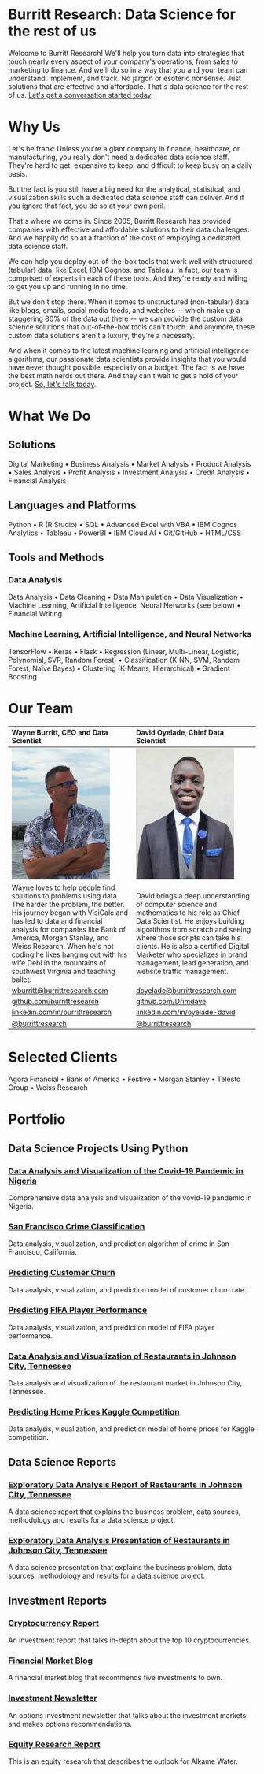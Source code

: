 # Burritt Research: Data Science for the rest of us

Welcome to Burritt Research! We'll help you turn data into strategies that touch nearly every aspect of your company's operations, from sales to marketing to finance. And we'll do so in a way that you and your team can understand, implement, and track. No jargon or esoteric nonsense. Just solutions that are effective and affordable. That's data science for the rest of us. [Let's get a conversation started today](mailto:wburritt@burrittresearch.com?subject=Info).

# Why Us

Let's be frank: Unless you're a giant company in finance, healthcare, or manufacturing, you really don't need a dedicated data science staff. They're hard to get, expensive to keep, and difficult to keep busy on a daily basis. 

But the fact is you still have a big need for the analytical, statistical, and visualization skills such a dedicated data science staff can deliver. And if you ignore that fact, you do so at your own peril. 

That's where we come in. Since 2005, Burritt Research has provided companies with effective and affordable solutions to their data challenges. And we happily do so at a fraction of the cost of employing a dedicated data science staff.

We can help you deploy out-of-the-box tools that work well with structured (tabular) data, like Excel, IBM Cognos, and Tableau. In fact, our team is comprised of experts in each of these tools. And they're ready and willing to get you up and running in no time.

But we don't stop there. When it comes to unstructured (non-tabular) data like blogs, emails, social media feeds, and websites -- which make up a staggering 80% of the data out there -- we can provide the custom data science solutions that out-of-the-box tools can't touch. And anymore, these custom data solutions aren't a luxury, they're a necessity.

And when it comes to the latest machine learning and artificial intelligence algorithms, our passionate data scientists provide insights that you would have never thought possible, especially on a budget. The fact is we have the best math nerds out there. And they can't wait to get a hold of your project. [So, let's talk today](mailto:wburritt@burrittresearch.com?subject=Info).  

# What We Do

## Solutions

Digital Marketing • Business Analysis • Market Analysis • Product Analysis • Sales Analysis • Profit Analysis • Investment Analysis • Credit Analysis • Financial Analysis

## Languages and Platforms

Python • R (R Studio) • SQL • Advanced Excel with VBA • IBM Cognos Analytics • Tableau • PowerBI • IBM Cloud AI • Git/GitHub • HTML/CSS

## Tools and Methods

### Data Analysis

Data Analysis • Data Cleaning • Data Manipulation • Data Visualization • Machine Learning, Artificial Intelligence, Neural Networks (see below) • Financial Writing

### Machine Learning, Artificial Intelligence, and Neural Networks

TensorFlow • Keras • Flask • Regression (Linear, Multi-Linear, Logistic, Polynomial, SVR, Random Forest) • Classification (K-NN, SVM, Random Forest, Naïve Bayes) • Clustering (K-Means, Hierarchical) • Gradient Boosting

# Our Team

| Wayne Burritt, CEO and Data Scientist | David Oyelade, Chief Data Scientist |
| :--- | :--- |
| <img src="wayne-burritt-pic.jpg"> | <img src="david-oyelade-pic.jpg"> |
| Wayne loves to help people find solutions to problems using data. The harder the problem, the better. His journey began with VisiCalc and has led to data and financial analysis for companies like Bank of America, Morgan Stanley, and Weiss Research. When he's not coding he likes hanging out with his wife Debi in the mountains of southwest Virginia and teaching ballet. | David brings a deep understanding of computer science and mathematics to his role as Chief Data Scientist. He enjoys building algorithms from scratch and seeing where those scripts can take his clients. He is also a certified Digital Marketer who specializes in brand management, lead generation, and website traffic management. |
| [wburritt@burrittresearch.com](mailto:wburritt@burrittresearch.com?subject=Info) | [doyelade@burrittresearch.com](mailto:doyelade@burrittresearch.com?subject=Info) | 
| [github.com/burrittresearch](https://github.com/burrittresearch 'Burritt Research GitHub') | [github.com/Drimdave](https://github.com/Drimdave 'David Oyelade GitHub') |
| [linkedin.com/in/burrittresearch](https://www.linkedin.com/in/burrittresearch 'Burritt Research LinkedIn') | [linkedin.com/in/oyelade-david](https://www.linkedin.com/in/oyelade-david 'David Oyelade LinkedIn') |
| [@burrittresearch](https://twitter.com/burrittresearch/ 'Burritt Research Twitter') | [@burrittresearch](https://twitter.com/burrittresearch/ 'Burritt Research Twitter') |


# Selected Clients

Agora Financial • Bank of America • Festive • Morgan Stanley • Telesto Group • Weiss Research  

# Portfolio


## Data Science Projects Using Python

### [Data Analysis and Visualization of the Covid-19 Pandemic in Nigeria](https://github.com/Drimdave/Covid-19-Data-Analysis-and-Visualization 'Data Analysis and Visualization of the Covid-19 Pandemic in Nigeria')

Comprehensive data analysis and visualization of the vovid-19 pandemic in Nigeria.

### [San Francisco Crime Classification](https://github.com/Drimdave/The-San-Francisco-Crime-Classification 'San Francisco Crime Classification')

Data analysis, visualization, and prediction algorithm of crime in San Francisco, California.

### [Predicting Customer Churn](https://github.com/Drimdave/Predicting-Customers-Churn 'Predicting Customer Churn')

Data analysis, visualization, and prediction model of customer churn rate.

### [Predicting FIFA Player Performance](https://github.com/Drimdave/FIFA-19-DATA-ANALYSIS-VISUALISATION-AND-PREDICTION 'Predicting FIFA Player Performance')

Data analysis, visualization, and prediction model of FIFA player performance.

### [Data Analysis and Visualization of Restaurants in Johnson City, Tennessee](https://github.com/burrittresearch/restaurants-johnson-city 'Data Analysis and Visualization of Restaurants in Johnson City, Tennessee')

Data analysis and visualization of the restaurant market in Johnson City, Tennessee.

### [Predicting Home Prices Kaggle Competition](https://github.com/burrittresearch/kaggle-competition-predict-house-prices 'Predicting Home Prices Kaggle Competition')

Data analysis, visualization, and prediction model of home prices for Kaggle competition.


## Data Science Reports

### [Exploratory Data Analysis Report of Restaurants in Johnson City, Tennessee](https://burrittresearch.com/wayne-burritt-restaurants-jc-report.pdf 'Exploratory Data Analysis Report')

A data science report that explains the business problem, data sources, methodology and results for a data science project.

### [Exploratory Data Analysis Presentation of Restaurants in Johnson City, Tennessee](https://github.com/burrittresearch/restaurants-johnson-city/blob/master/restaurants-jc-presentation.pdf 'Exploratory Data Analysis Presentation')

A data science presentation that explains the business problem, data sources, methodology and results for a data science project.

## Investment Reports

### [Cryptocurrency Report](https://burrittresearch.com/wayne-burritt-research-cryptocurrencies.pdf 'Cryptocurrency Report')

An investment report that talks in-depth about the top 10 cryptocurrencies.

### [Financial Market Blog](https://burrittresearch.com/wayne-burritt-blog-insights.pdf 'Financial Market Blog')

A financial market blog that recommends five investments to own.

### [Investment Newsletter](https://burrittresearch.com/wayne-burritt-newsletter-agora-emo.pdf 'Investment Newsletter')

An options investment newsletter that talks about the investment markets and makes options recommendations.

### [Equity Research Report](https://burrittresearch.com/wayne-burritt-research-alkame.pdf 'Equity Research Report')

This is an equity research that describes the outlook for Alkame Water.






